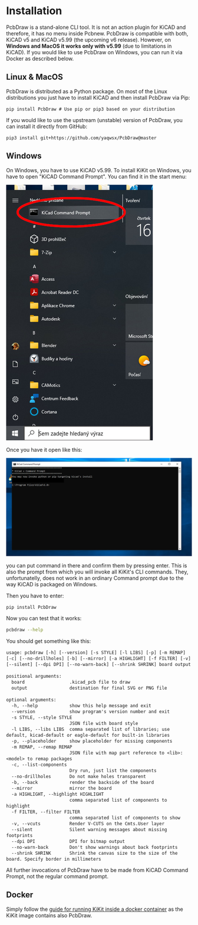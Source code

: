 # Installation

PcbDraw is a stand-alone CLI tool. It is not an action plugin for KiCAD and
therefore, it has no menu inside Pcbnew. PcbDraw is compatible with both, KiCAD
v5 and KiCAD v5.99 (the upcoming v6 release). However, on **Windows and MacOS it
works only with v5.99** (due to limitations in KiCAD). If you would like to use
PcbDraw on Windows, you can run it via Docker as described below.

## Linux & MacOS

PcbDraw is distributed as a Python package. On most of the Linux distributions
you just have to install KiCAD and then install PcbDraw via Pip:

```
pip install PcbDraw # Use pip or pip3 based on your distribution
```

If you would like to use the upstream (unstable) version of PcbDraw, you can
install it directly from GitHub:

```
pip3 install git+https://github.com/yaqwsx/PcbDraw@master
```

## Windows

On Windows, you have to use KiCAD v5.99. To install KiKit on Windows, you have
to open "KiCAD Command Prompt". You can find it in the start menu:

![KiCAD Command Prompt in Start menu](resources/windowsCommandPrompt1.jpg)

Once you have it open like this:

![KiCAD Command Prompt in Start menu](resources/windowsCommandPrompt2.jpg)

you can put command in there and confirm them by pressing
enter. This is also the prompt from which you will invoke all KiKit's CLI
commands. They, unfortunatelly, does not work in an ordinary Command prompt due
to the way KiCAD is packaged on Windows.

Then you have to enter:

```
pip install PcbDraw
```

Now you can test that it works:

```.bash
pcbdraw --help
```

You should get something like this:
```
usage: pcbdraw [-h] [--version] [-s STYLE] [-l LIBS] [-p] [-m REMAP] [-c] [--no-drillholes] [-b] [--mirror] [-a HIGHLIGHT] [-f FILTER] [-v] [--silent] [--dpi DPI] [--no-warn-back] [--shrink SHRINK] board output

positional arguments:
  board                 .kicad_pcb file to draw
  output                destination for final SVG or PNG file

optional arguments:
  -h, --help            show this help message and exit
  --version             show program's version number and exit
  -s STYLE, --style STYLE
                        JSON file with board style
  -l LIBS, --libs LIBS  comma separated list of libraries; use default, kicad-default or eagle-default for built-in libraries
  -p, --placeholder     show placeholder for missing components
  -m REMAP, --remap REMAP
                        JSON file with map part reference to <lib>:<model> to remap packages
  -c, --list-components
                        Dry run, just list the components
  --no-drillholes       Do not make holes transparent
  -b, --back            render the backside of the board
  --mirror              mirror the board
  -a HIGHLIGHT, --highlight HIGHLIGHT
                        comma separated list of components to highlight
  -f FILTER, --filter FILTER
                        comma separated list of components to show
  -v, --vcuts           Render V-CUTS on the Cmts.User layer
  --silent              Silent warning messages about missing footprints
  --dpi DPI             DPI for bitmap output
  --no-warn-back        Don't show warnings about back footprints
  --shrink SHRINK       Shrink the canvas size to the size of the board. Specify border in millimeters
```

All further invocations of PcbDraw have to be made from KiCAD Command Prompt,
not the regular command prompt.

## Docker

Simply follow the [guide for running KiKit inside a docker
container](https://github.com/yaqwsx/KiKit/blob/master/doc/installation.md#running-kikit-via-docker)
as the KiKit image contains also PcbDraw.
